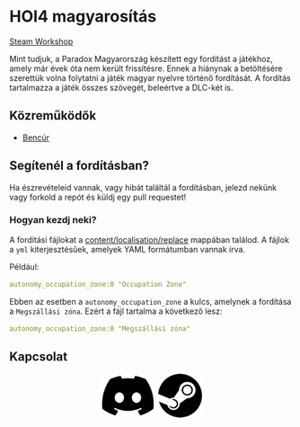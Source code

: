# HOI4 magyarosítás

[Steam Workshop](https://steamcommunity.com/sharedfiles/filedetails/?id=3281592737)

Mint tudjuk, a Paradox Magyarország készített egy fordítást a játékhoz, amely már évek óta nem került frissítésre. Ennek a hiánynak a betöltésére szerettük volna folytatni a játék magyar nyelvre történő fordítását. A fordítás tartalmazza a játék összes szövegét, beleértve a DLC-két is.

## Közreműködők

- [Bencúr](https://steamcommunity.com/profiles/76561198344557146)

## Segítenél a fordításban?

Ha észrevételeid vannak, vagy hibát találtál a fordításban, jelezd nekünk vagy forkold a repót és küldj egy pull requestet!

### Hogyan kezdj neki?

A fordítási fájlokat a [content/localisation/replace](content/localisation/replace) mappában találod.
A fájlok a `yml` kiterjesztésűek, amelyek YAML formátumban vannak írva.

Például:

```yaml
autonomy_occupation_zone:0 "Occupation Zone"
```

Ebben az esetben a `autonomy_occupation_zone` a kulcs, amelynek a fordítása a `Megszállási zóna`. Ezért a fájl tartalma a következő lesz:

```yaml
autonomy_occupation_zone:0 "Megszállási zóna"
```

## Kapcsolat

<p align="center">
  <a href="https://discord.gg/NcptrNxQAp"><img
    src=".github/assets/discord.svg"
    alt="Discord"
    height="80"
  /></a>
  <a href="https://steamcommunity.com/id/krm88/"><img
    src=".github/assets/steam.svg"
    alt="Steam"
    height="80"
  /></a>
</p>